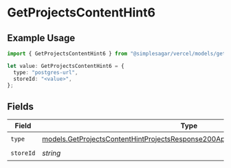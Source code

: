 # GetProjectsContentHint6

## Example Usage

```typescript
import { GetProjectsContentHint6 } from "@simplesagar/vercel/models/getprojectsop.js";

let value: GetProjectsContentHint6 = {
  type: "postgres-url",
  storeId: "<value>",
};
```

## Fields

| Field                                                                                                                                                                    | Type                                                                                                                                                                     | Required                                                                                                                                                                 | Description                                                                                                                                                              |
| ------------------------------------------------------------------------------------------------------------------------------------------------------------------------ | ------------------------------------------------------------------------------------------------------------------------------------------------------------------------ | ------------------------------------------------------------------------------------------------------------------------------------------------------------------------ | ------------------------------------------------------------------------------------------------------------------------------------------------------------------------ |
| `type`                                                                                                                                                                   | [models.GetProjectsContentHintProjectsResponse200ApplicationJSONResponseBodyType](../models/getprojectscontenthintprojectsresponse200applicationjsonresponsebodytype.md) | :heavy_check_mark:                                                                                                                                                       | N/A                                                                                                                                                                      |
| `storeId`                                                                                                                                                                | *string*                                                                                                                                                                 | :heavy_check_mark:                                                                                                                                                       | N/A                                                                                                                                                                      |